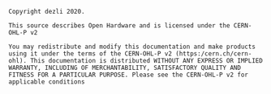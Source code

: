 ``Copyright dezli 2020.``

``This source describes Open Hardware and is licensed under the CERN-OHL-P v2``

``You may redistribute and modify this documentation and make products using it under the terms of the CERN-OHL-P v2 (https:/cern.ch/cern-ohl). This documentation is distributed WITHOUT ANY EXPRESS OR IMPLIED WARRANTY, INCLUDING OF MERCHANTABILITY, SATISFACTORY QUALITY AND FITNESS FOR A PARTICULAR PURPOSE. Please see the CERN-OHL-P v2 for applicable conditions``
